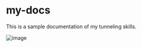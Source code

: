 # my-docs

This is a sample documentation of my tunneling skills.

![image](https://github.com/tunnima/my-docs/assets/141477283/9dd8c5ba-c341-4a72-87fe-7f84ea1ec249)
